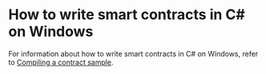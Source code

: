 # How to write smart contracts in C# on Windows

For information about how to write smart contracts in C# on Windows, refer to [Compiling a contract sample](../gettingstarted/develop.md).

